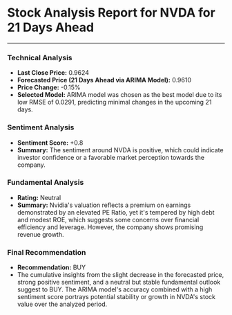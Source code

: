 # Stock Analysis Report for NVDA for 21 Days Ahead

---

### Technical Analysis
- **Last Close Price:** 0.9624
- **Forecasted Price (21 Days Ahead via ARIMA Model):** 0.9610
- **Price Change:** -0.15%
- **Selected Model:** ARIMA model was chosen as the best model due to its low RMSE of 0.0291, predicting minimal changes in the upcoming 21 days.

### Sentiment Analysis
- **Sentiment Score:** +0.8
- **Summary:** The sentiment around NVDA is positive, which could indicate investor confidence or a favorable market perception towards the company.

### Fundamental Analysis
- **Rating:** Neutral
- **Summary:** Nvidia's valuation reflects a premium on earnings demonstrated by an elevated PE Ratio, yet it's tempered by high debt and modest ROE, which suggests some concerns over financial efficiency and leverage. However, the company shows promising revenue growth.

### Final Recommendation
- **Recommendation:** BUY
- The cumulative insights from the slight decrease in the forecasted price, strong positive sentiment, and a neutral but stable fundamental outlook suggest to BUY. The ARIMA model's accuracy combined with a high sentiment score portrays potential stability or growth in NVDA's stock value over the analyzed period.
